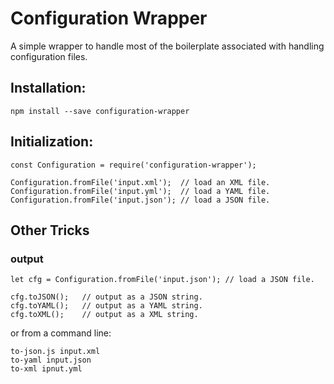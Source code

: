 # Configuration Wrapper
A simple wrapper to handle most of the boilerplate associated with handling configuration files.

## Installation:
```
npm install --save configuration-wrapper
```

## Initialization:
```
const Configuration = require('configuration-wrapper');

Configuration.fromFile('input.xml');  // load an XML file.
Configuration.fromFile('input.yml');  // load a YAML file.
Configuration.fromFile('input.json'); // load a JSON file.
```

## Other Tricks

### output
```
let cfg = Configuration.fromFile('input.json'); // load a JSON file.

cfg.toJSON();   // output as a JSON string.
cfg.toYAML();   // output as a YAML string.
cfg.toXML();    // output as a XML string.
```
or from a command line:
```
to-json.js input.xml
to-yaml input.json
to-xml ipnut.yml
```
